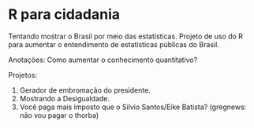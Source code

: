 # R para cidadania  

Tentando mostrar o Brasil por meio das estatísticas. Projeto de uso do R para aumentar o entendimento de estatísticas públicas do Brasil.  

Anotações: Como aumentar o conhecimento quantitativo? 

Projetos:  

1. Gerador de embromação do presidente.  
2. Mostrando a Desigualdade.  
3. Você paga mais imposto que o Silvio Santos/Eike Batista? (gregnews: não vou pagar o thorba)  


